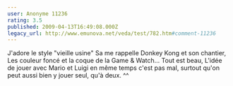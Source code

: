 ```yaml
---
user: Anonyme 11236
rating: 3.5
published: 2009-04-13T16:49:08.000Z
legacy_url: http://www.emunova.net/veda/test/782.htm#comment-11236
---
```

J'adore le style "vieille usine"
Sa me rappelle Donkey Kong et son chantier,
Les couleur foncé et la coque de la Game & Watch... Tout est beau,
L'idée de jouer avec Mario et Luigi en même temps c'est pas mal, surtout qu'on peut aussi bien y jouer seul, qu'à deux. ^^